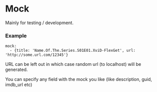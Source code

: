# Mock
Mainly for testing / development.

### Example
```
mock:
  - {title: 'Name.Of.The.Series.S01E01.XviD-FlexGet', url: 'http://some.url.com/12345'}
```

URL can be left out in which case random url (to localhost) will be generated.

You can specify any field with the mock you like (like description, guid, imdb_url etc)
